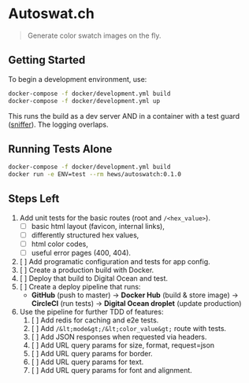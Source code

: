 # Autoswat.ch

> Generate color swatch images on the fly.

## Getting Started

To begin a development environment, use:

```bash
docker-compose -f docker/development.yml build
docker-compose -f docker/development.yml up
```

This runs the build as a dev server AND in a container with a test
guard ([sniffer](https://pypi.python.org/pypi/sniffer)). The logging
overlaps.

## Running Tests Alone

```bash
docker-compose -f docker/development.yml build
docker run -e ENV=test --rm hews/autoswatch:0.1.0
```

## Steps Left

1.  Add unit tests for the basic routes (root and `/<hex_value>`).
    - [ ] basic html layout (favicon, internal links),
    - [ ] differently structured hex values,
    - [ ] html color codes,
    - [ ] useful error pages (400, 404).
2.  [ ] Add programatic configuration and tests for app config.
3.  [ ] Create a production build with Docker.
4.  [ ] Deploy that build to Digital Ocean and test.
5.  [ ] Create a deploy pipeline that runs:
    - **GitHub** (push to master) → 
      **Docker Hub** (build & store image) → 
      **CircleCI** (run tests) →
      **Digital Ocean droplet** (update production)
6.  Use the pipeline for further TDD of features:
    1. [ ] Add redis for caching and e2e tests.
    2. [ ] Add `/&lt;mode&gt;/&lt;color_value&gt;` route with tests.
    3. [ ] Add JSON responses when requested via headers.
    4. [ ] Add URL query params for size, format, request=json
    5. [ ] Add URL query params for border.
    6. [ ] Add URL query params for text.
    7. [ ] Add URL query params for font and alignment.
